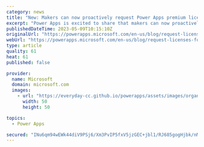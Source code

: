 ```yaml
---
category: news
title: "New: Makers can now proactively request Power Apps premium licenses for their users"
excerpt: "Power Apps is excited to share that makers can now proactively request licenses for their app users! Makers will see the option to request licenses for their users during the app share experience. Once a request is submitted, makers will see a confirmation message at the top of the page saying the request"
publishedDateTime: 2023-05-09T10:15:10Z
originalUrl: "https://powerapps.microsoft.com/en-us/blog/request-licenses-for-app-users/"
webUrl: "https://powerapps.microsoft.com/en-us/blog/request-licenses-for-app-users/"
type: article
quality: 61
heat: 61
published: false

provider:
  name: Microsoft
  domain: microsoft.com
  images:
    - url: "https://everyday-cc.github.io/powerapps/assets/images/organizations/microsoft.com-50x50.jpg"
      width: 50
      height: 50

topics:
  - Power Apps

secured: "INu6qm94wEWk44diV9PSj6/Xm3PvIP5fxV5jzGEC+jbl1/RJ685gogHjbk/nMDD8ftuskYc47Pzcj9SwUV+pbMVv9xUGsh9k5PguCJXrjcoZtXSjf2JAyvmt6eiqFboVu85mKaMwXBcctw2sSLhUtgJrmJ+b8CNuru7QbYLuJ1OoaxveFFmMCgcu5eJgiTPMfn547JMFLe419be3Er291Vzrwg1B89QZCI7DNHB1Z8FOTydZeLWBpFdX+ET38BqeO3yxYcEv8B3Jew50tJAxX0ZBzNGoKZ8Vm4zxTm1L67UcjUCjbJ2zlaM1c5ozZFIaNjN1B0bm+JVMhfGF9SBDXDqWp/5gR3zUqtMZG6pkmmo=;w6rDLPXPnlWbd5Oj/zAhcQ=="
---
```


